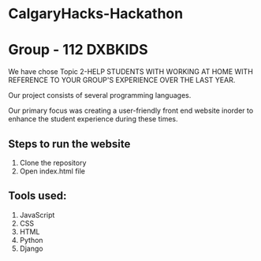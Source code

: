 # CalgaryHacks-Hackathon
<h1> Group - 112 DXBKIDS </h1>
We have chose Topic 2-HELP STUDENTS WITH WORKING AT HOME WITH REFERENCE TO YOUR GROUP'S EXPERIENCE OVER THE LAST YEAR.

Our project consists of several programming languages.

Our primary focus was creating a user-friendly front end website inorder to enhance the student experience during these times. 

<h2> Steps to run the website</h2>

1. Clone the repository
2. Open index.html file

<h2> Tools used: </h2>

1. JavaScript
2. CSS
3. HTML
4. Python
5. Django
